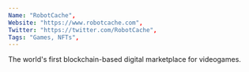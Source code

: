 ```yaml
--- 
Name: "RobotCache", 
Website: "https://www.robotcache.com", 
Twitter: "https://twitter.com/RobotCache", 
Tags: "Games, NFTs", 
--- 
```

<!--lang:en--> 
The world's first blockchain-based digital marketplace for videogames.
<!--lang:es--] 
El primer mercado digital del mundo basado en blockchain para videojuegos.
<!--lang:de--] 
Der weltweit erste Blockchain-basierte digitale Marktplatz für Videospiele.
<!--lang:fr--] 
Le premier marché numérique au monde basé sur la blockchain pour les jeux vidéo.
<!--lang:pl--] 
Pierwszy na świecie cyfrowy rynek gier wideo oparty na blockchain.
<!--lang:uk--] 
Перший у світі цифровий ринок відеоігор на основі блокчейну.
[!--lang:*--> 
